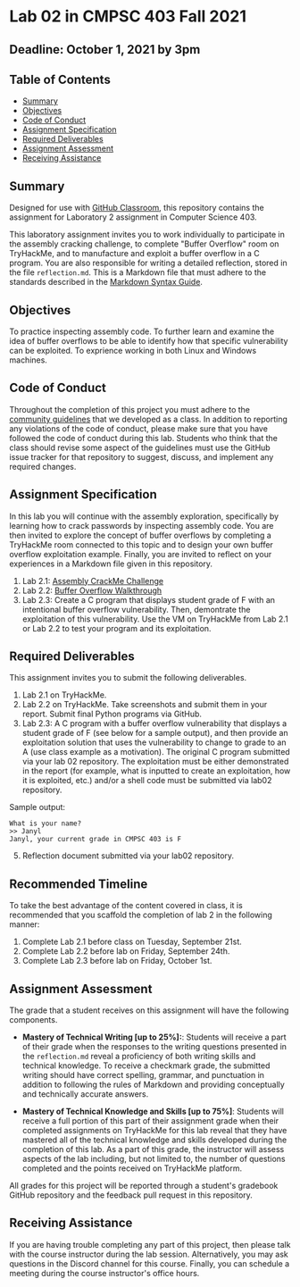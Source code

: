 # Lab 02 in CMPSC 403 Fall 2021

## Deadline: October 1, 2021 by 3pm

## Table of Contents

- [Summary](#summary)
- [Objectives](#objectives)
- [Code of Conduct](#code-of-conduct)
- [Assignment Specification](#assignment-specification)
- [Required Deliverables](#required-deliverables)
- [Assignment Assessment](#assignment-assessment)
- [Receiving Assistance](receiving-assistance)

## Summary

Designed for use with [GitHub Classroom](https://classroom.github.com/), this repository contains the assignment for Laboratory 2 assignment in Computer Science 403.

This laboratory assignment invites you to work individually to participate in the assembly cracking challenge, to complete "Buffer Overflow" room on TryHackMe, and to manufacture and exploit a buffer overflow in a C program. You are also responsible for writing a detailed reflection, stored in the file `reflection.md`. This is a Markdown file that must adhere to the standards described in the [Markdown Syntax Guide](https://guides.github.com/features/mastering-markdown/).

## Objectives

To practice inspecting assembly code. To further learn and examine the idea of buffer overflows to be able to identify how that specific vulnerability can be exploited. To exprience working in both Linux and Windows machines.

## Code of Conduct

Throughout the completion of this project you must adhere to the [community guidelines](https://github.com/CMPSC403-AlleghenyCollege-Fall2021/community_guidelines) that we developed as a class. In addition to reporting any violations of the code of conduct, please make sure that you have followed the code of conduct during this lab. Students who think that the class should revise some aspect of the guidelines must use the GitHub issue tracker for that repository to suggest, discuss, and implement any required changes.

## Assignment Specification

In this lab you will continue with the assembly exploration, specifically by learning how to crack passwords by inspecting assembly code. You are then invited to explore the concept of buffer overflows by completing a TryHackMe room connected to this topic and to design your own buffer overflow exploitation example. Finally, you are invited to reflect on your experiences in a Markdown file given in this repository.

1. Lab 2.1: [Assembly CrackMe Challenge](https://tryhackme.com/jr/introtox8664oj8z)
2. Lab 2.2: [Buffer Overflow Walkthrough](https://tryhackme.com/jr/alleghenybufferoverflowgo)
3. Lab 2.3: Create a C program that displays student grade of F with an intentional buffer overflow vulnerability. Then, demontrate the exploitation of this vulnerability. Use the VM on TryHackMe from Lab 2.1 or Lab 2.2 to test your program and its exploitation.

## Required Deliverables

This assignment invites you to submit the following deliverables.

1. Lab 2.1 on TryHackMe.
2. Lab 2.2 on TryHackMe. Take screenshots and submit them in your report. Submit final Python programs via GitHub.
3. Lab 2.3: A C program with a buffer overflow vulnerability that displays a student grade of F (see below for a sample output), and then provide an exploitation solution that uses the vulnerability to change to grade to an A (use class example as a motivation). The original C program submitted via your lab 02 repository. The exploitation must be either demonstrated in the report (for example, what is inputted to create an exploitation, how it is exploited, etc.) and/or a shell code must be submitted via lab02 repository.

Sample output:

```
What is your name?
>> Janyl
Janyl, your current grade in CMPSC 403 is F
```

5. Reflection document submitted via your lab02 repository.

## Recommended Timeline

To take the best advantage of the content covered in class, it is recommended that you scaffold the completion of lab 2 in the following manner:

1. Complete Lab 2.1 before class on Tuesday, September 21st.
2. Complete Lab 2.2 before lab on Friday, September 24th.
3. Complete Lab 2.3 before lab on Friday, October 1st.

## Assignment Assessment

The grade that a student receives on this assignment will have the following components.

- **Mastery of Technical Writing [up to 25%]:**: Students will receive a part of their grade when the responses to the writing questions presented in the `reflection.md` reveal a proficiency of both writing skills and technical knowledge. To receive a checkmark grade, the submitted writing should have correct spelling, grammar, and punctuation in addition to following the rules of Markdown and providing conceptually and technically accurate answers.

- **Mastery of Technical Knowledge and Skills [up to 75%]**: Students will receive a full portion of this part of their assignment grade when their completed assignments on TryHackMe for this lab reveal that they have mastered all of the technical knowledge and skills developed during the completion of this lab. As a part of this grade, the instructor will assess aspects of the lab including, but not limited to, the number of questions completed and the points received on TryHackMe platform.

All grades for this project will be reported through a student's gradebook GitHub repository and the feedback pull request in this repository.

## Receiving Assistance

If you are having trouble completing any part of this project, then please talk with the course instructor during the lab session. Alternatively, you may ask questions in the Discord channel for this course. Finally, you can schedule a meeting during the course instructor's office hours.
